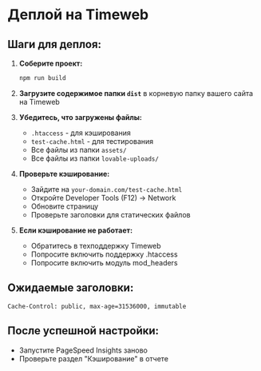 # Деплой на Timeweb

## Шаги для деплоя:

1. **Соберите проект:**
   ```bash
   npm run build
   ```

2. **Загрузите содержимое папки `dist`** в корневую папку вашего сайта на Timeweb

3. **Убедитесь, что загружены файлы:**
   - `.htaccess` - для кэширования
   - `test-cache.html` - для тестирования
   - Все файлы из папки `assets/`
   - Все файлы из папки `lovable-uploads/`

4. **Проверьте кэширование:**
   - Зайдите на `your-domain.com/test-cache.html`
   - Откройте Developer Tools (F12) → Network
   - Обновите страницу
   - Проверьте заголовки для статических файлов

5. **Если кэширование не работает:**
   - Обратитесь в техподдержку Timeweb
   - Попросите включить поддержку .htaccess
   - Попросите включить модуль mod_headers

## Ожидаемые заголовки:
```
Cache-Control: public, max-age=31536000, immutable
```

## После успешной настройки:
- Запустите PageSpeed Insights заново
- Проверьте раздел "Кэширование" в отчете 